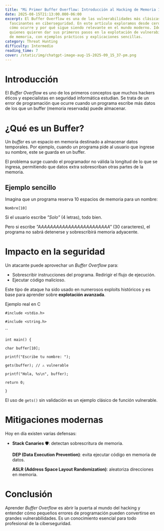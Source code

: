 ```yaml
---
title: "Mi Primer Buffer Overflow: Introducción al Hacking de Memoria 1"
date: 2025-08-15T21:13:00.000-06:00
excerpt: El Buffer Overflow es una de las vulnerabilidades más clásicas y
  fascinantes en ciberseguridad. En este artículo exploramos desde cero qué es,
  cómo ocurre y por qué sigue siendo relevante en el mundo moderno. Ideal para
  quienes quieren dar sus primeros pasos en la explotación de vulnerabilidades
  de memoria, con ejemplos prácticos y explicaciones sencillas.
category: Threat Hunting
difficulty: Intermedio
reading_time: 7
cover: /static/img/chatgpt-image-aug-15-2025-09_15_37-pm.png
---
```

# Introducción

El *Buffer Overflow* es uno de los primeros conceptos que muchos hackers éticos y especialistas en seguridad informática estudian. Se trata de un error de programación que ocurre cuando un programa escribe más datos de los que un buffer (memoria reservada) puede almacenar.

# ¿Qué es un Buffer?

Un *buffer* es un espacio en memoria destinado a almacenar datos temporales. Por ejemplo, cuando un programa pide al usuario que ingrese su nombre, este se guarda en un buffer.

El problema surge cuando el programador no válida la longitud de lo que se ingresa, permitiendo que datos extra sobrescriban otras partes de la memoria.

## Ejemplo sencillo

Imagina que un programa reserva 10 espacios de memoria para un nombre:

`Nombre[10]`

Si el usuario escribe *"Solo"* (4 letras), todo bien.

Pero si escribe *"AAAAAAAAAAAAAAAAAAAAAAAA"* (30 caracteres), el programa no sabrá detenerse y sobrescribirá memoria adyacente.

# Impacto en la seguridad

Un atacante puede aprovechar un *Buffer Overflow* para:

* Sobrescribir instrucciones del programa.
  Redirigir el flujo de ejecución.
* Ejecutar código malicioso.

Este tipo de ataque ha sido usado en numerosos exploits históricos y es base para aprender sobre **explotación avanzada**.

 Ejemplo real en C

`#include <stdio.h>`

`#include <string.h>`

``

`int main() {`

`char buffer[10];`

`printf("Escribe tu nombre: ");`

`gets(buffer); // ⚠️ vulnerable`

`printf("Hola, %s\n", buffer);`

`return 0;`

`}`

El uso de `gets()` sin validación es un ejemplo clásico de función vulnerable.

# Mitigaciones modernas

Hoy en día existen varias defensas:

* **Stack Canaries** 🛡️: detectan sobrescritura de memoria.

  **DEP (Data Execution Prevention)**: evita ejecutar código en memoria de datos.

  **ASLR (Address Space Layout Randomization)**: aleatoriza direcciones en memoria.

# Conclusión

Aprender *Buffer Overflow* es abrir la puerta al mundo del hacking y entender cómo pequeños errores de programación pueden convertirse en grandes vulnerabilidades. Es un conocimiento esencial para todo profesional de la ciberseguridad.
